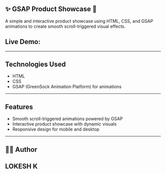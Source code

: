 ## ✨ GSAP Product Showcase 🌟
A simple and interactive product showcase using HTML, CSS, and GSAP animations to create smooth scroll-triggered visual effects.

## Live Demo: 
---
## Technologies Used
- HTML
- CSS
- GSAP (GreenSock Animation Platform) for animations
---
## Features
- Smooth scroll-triggered animations powered by GSAP
- Interactive product showcase with dynamic visuals
- Responsive design for mobile and desktop
---
## 🧑‍💻 Author

**LOKESH K**
---
